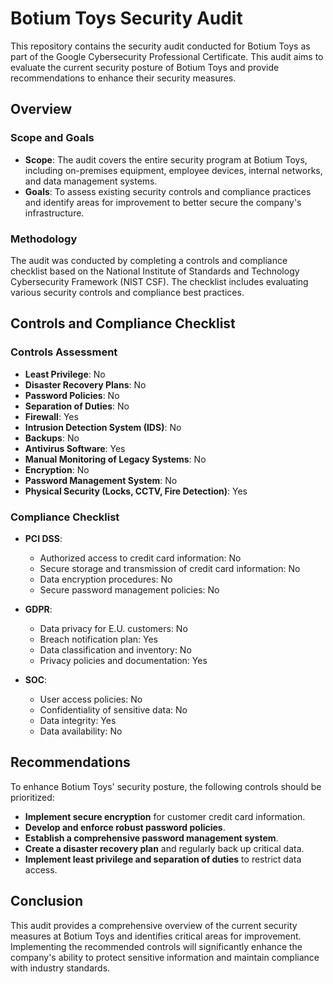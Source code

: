 # Botium Toys Security Audit

This repository contains the security audit conducted for Botium Toys as part of the Google Cybersecurity Professional Certificate. This audit aims to evaluate the current security posture of Botium Toys and provide recommendations to enhance their security measures.

## Overview

### Scope and Goals
- **Scope**: The audit covers the entire security program at Botium Toys, including on-premises equipment, employee devices, internal networks, and data management systems.
- **Goals**: To assess existing security controls and compliance practices and identify areas for improvement to better secure the company's infrastructure.

### Methodology
The audit was conducted by completing a controls and compliance checklist based on the National Institute of Standards and Technology Cybersecurity Framework (NIST CSF). The checklist includes evaluating various security controls and compliance best practices.

## Controls and Compliance Checklist

### Controls Assessment
- **Least Privilege**: No
- **Disaster Recovery Plans**: No
- **Password Policies**: No
- **Separation of Duties**: No
- **Firewall**: Yes
- **Intrusion Detection System (IDS)**: No
- **Backups**: No
- **Antivirus Software**: Yes
- **Manual Monitoring of Legacy Systems**: No
- **Encryption**: No
- **Password Management System**: No
- **Physical Security (Locks, CCTV, Fire Detection)**: Yes

### Compliance Checklist
- **PCI DSS**:
  - Authorized access to credit card information: No
  - Secure storage and transmission of credit card information: No
  - Data encryption procedures: No
  - Secure password management policies: No

- **GDPR**:
  - Data privacy for E.U. customers: No
  - Breach notification plan: Yes
  - Data classification and inventory: No
  - Privacy policies and documentation: Yes

- **SOC**:
  - User access policies: No
  - Confidentiality of sensitive data: No
  - Data integrity: Yes
  - Data availability: No

## Recommendations
To enhance Botium Toys' security posture, the following controls should be prioritized:
- **Implement secure encryption** for customer credit card information.
- **Develop and enforce robust password policies**.
- **Establish a comprehensive password management system**.
- **Create a disaster recovery plan** and regularly back up critical data.
- **Implement least privilege and separation of duties** to restrict data access.

## Conclusion
This audit provides a comprehensive overview of the current security measures at Botium Toys and identifies critical areas for improvement. Implementing the recommended controls will significantly enhance the company's ability to protect sensitive information and maintain compliance with industry standards.
